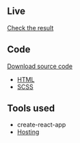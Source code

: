 ## Live

[Check the result]()

## Code

[Download source code]()

- [HTML]()
- [SCSS]()

## Tools used

- create-react-app
- [Hosting](https://vercel.com)
